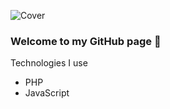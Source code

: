 ![Cover](github.com/MarineMontaru/MarineMontaru/blob/main/fond-banner.png)

### Welcome to my GitHub page 👋

Technologies I use
- PHP
- JavaScript
